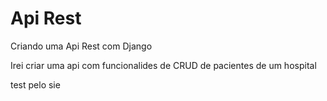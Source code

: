 # Api Rest

 Criando uma Api Rest com Django

 Irei criar uma api com funcionalides de CRUD de pacientes de um hospital
 
 test pelo sie

